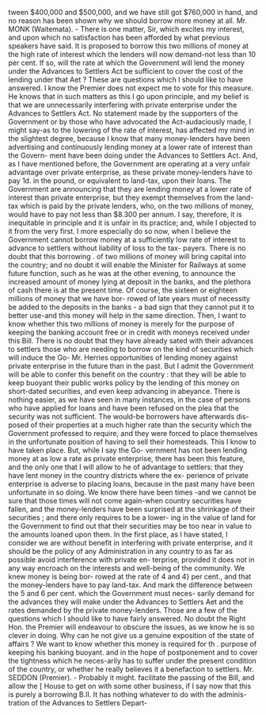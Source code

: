 tween $400,000 and $500,000, and we have still got $760,000 in hand, and no reason has been shown why we should borrow more money at all. Mr. MONK (Waitemata). - There is one matter, Sir, which excites my interest, and upon which no satisfaction has been afforded by what previous speakers have said. It is proposed to borrow this two millions of money at the high rate of interest which the lenders will now demand-not less than 10 per cent. If so, will the rate at which the Government will lend the money under the Advances to Settlers Act be sufficient to cover the cost of the lending under that Aet ? These are questions which I should like to have answered. I know the Premier does not expect me to vote for this measure. He knows that in such matters as this I go upon principle, and my belief is that we are unnecessarily interfering with private enterprise under the Advances to Settlers Act. No statement made by the supporters of the Government or by those who have advocated the Act-audaciously made, I might say-as to the lowering of the rate of interest, has affected my mind in the slightest degree, because I know that many money-lenders have been advertising and continuously lending money at a lower rate of interest than the Govern- ment have been doing under the Advances to Settlers Act. And, as I have mentioned before, the Government are operating at a very unfair advantage over private enterprise, as these private money-lenders have to pay 1d. in the pound, or equivalent to land-tax, upon their loans. The Government are announcing that they are lending money at a lower rate of interest than private enterprise, but they exempt themselves from the land-tax which is paid by the private lenders, who, on the two millions of money, would have to pay not less than $8.300 per annum. I say, therefore, it is inequitable in principle and it is unfair in its practice; and, while I objected to it from the very first. I more especially do so now, when I believe the Government cannot borrow money at a sufficiently low rate of interest to advance to settlers without liability of loss to the tax- payers. There is no doubt that this borrowing . of two millions of money will bring capital into the country; and no doubt it will enable the Minister for Railways at some future function, such as he was at the other evening, to announce the increased amount of money lying at deposit in the banks, and the plethora of cash there is at the present time. Of course, the sixteen or eighteen millions of money that we have bor- rowed of late years must of necessity be added to the deposits in the banks - a bad sign that they cannot put it to better use-and this money will help in the same direction. Then, I want to know whether this two millions of money is merely for the purpose of keeping the banking account free or in credit with moneys received under this Bill. There is no doubt that they have already sated with their advances to settlers those who are needing to borrow on the kind of securities which will induce the Go- Mr. Herries opportunities of lending money against private enterprise in the future than in the past. But I admit the Government will be able to confer this benefit on the country : that they will be able to keep buoyant their public works policy by the lending of this money on short-dated securities, and even keep advancing in abeyance. There is nothing easier, as we have seen in many instances, in the case of persons who have applied for loans and have been refused on the plea that the security was not sufficient. The would-be borrowers have afterwards dis- posed of their properties at a much higher rate than the security which the Government professed to require, and they were forced to place themselves in the unfortunate position of having to sell their homesteads. This I know to have taken place. But, while I say the Go- vernment has not been lending money at as low a rate as private enterprise, there has been this feature, and the only one that I will allow to he of advantage to settlers: that they have lent money in the country districts where the ex- perience of private enterprise is adverse to placing loans, because in the past many have been unfortunate in so doing. We know there have been times -and we cannot be sure that those times will not come again-when country securities have fallen, and the money-lenders have been surprised at the shrinkage of their securities ; and there only requires to be a lower- ing in the value of land for the Government to find out that their securities may be too near in value to the amounts loaned upon them. In the first place, as I have stated, I consider we are without benefit in interfering with private enterprise, and it should be the policy of any Administration in any country to as far as possible avoid interference with private en- terprise, provided it does not in any way encroach on the interests and well-being of the community. We knew money is being bor- rowed at the rate of 4 and 4} per cent., and that the money-lenders have to pay land-tax. And mark the difference between the 5 and 6 per cent. which the Government must neces- sarily demand for the advances they will make under the Advances to Settlers Aet and the rates demanded by the private money-lenders. Those are a few of the questions which I should like to have fairly answered. No doubt the Right Hon. the Premier will endeavour to obscure the issues, as we know he is so clever in doing. Why can he not give us a genuine exposition of the state of affairs ? We want to know whether this money is required for th . purpose of keeping his banking buoyant. and in the hope of postponement and to cover the tightness which he neces-arily has to suffer under the present condition of the country, or whether he really believes it a benefaction to settlers. Mr. SEDDON (Premier). - Probably it might. facilitate the passing of the Bill, and allow the [ House to get on with some other business, if I say now that this is purely a borrowing B.Il. It has nothing whatever to do with the adminis- tration of the Advances to Settlers Depart- 